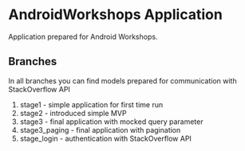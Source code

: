 <!-- 
    Couple of points about editing:
    
    1. Keep it SIMPLE.
    2. Refer to reference docs and other external sources when possible.
    3. Remember that the file must be useful for new / external developers, and stand as a documentation basis on its own.
    4. Try to make it as informative as possible.
    5. Do not put data that can be easily found in code.
    6. Include this file on ALL branches.
-->

<!-- Put your project's name -->
# AndroidWorkshops Application

Application prepared for Android Workshops.

## Branches
In all branches you can find models prepared for communication with StackOverflow API

1. stage1        - simple application for first time run
2. stage2        - introduced simple MVP
3. stage3        - final application with mocked query parameter
4. stage3_paging - final application with pagination
5. stage_login   - authentication with StackOverflow API

